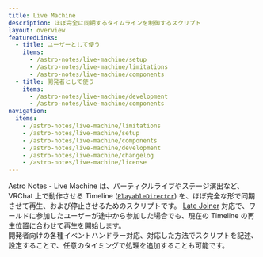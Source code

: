 ```yaml
---
title: Live Machine
description: ほぼ完全に同期するタイムラインを制御するスクリプト
layout: overview
featuredLinks:
  - title: ユーザーとして使う
    items:
      - /astro-notes/live-machine/setup
      - /astro-notes/live-machine/limitations
      - /astro-notes/live-machine/components
  - title: 開発者として使う
    items:
      - /astro-notes/live-machine/development
      - /astro-notes/live-machine/components
navigation:
  items:
    - /astro-notes/live-machine/limitations
    - /astro-notes/live-machine/setup
    - /astro-notes/live-machine/components
    - /astro-notes/live-machine/development
    - /astro-notes/live-machine/changelog
    - /astro-notes/live-machine/license
---
```


Astro Notes - Live Machine は、パーティクルライブやステージ演出など、 VRChat 上で動作させる Timeline ([`PlayableDirector`](https://docs.unity3d.com/ja/2022.3/ScriptReference/Playables.PlayableDirector.html)) を、ほぼ完全な形で同期させて再生、および停止させるためのスクリプトです。
[Late Joiner](https://creators.vrchat.com/worlds/udon/networking/late-joiners/) 対応で、ワールドに参加したユーザーが途中から参加した場合でも、現在の Timeline の再生位置に合わせて再生を開始します。  
開発者向けの各種イベントハンドラー対応、対応した方法でスクリプトを記述、設定することで、任意のタイミングで処理を追加することも可能です。
